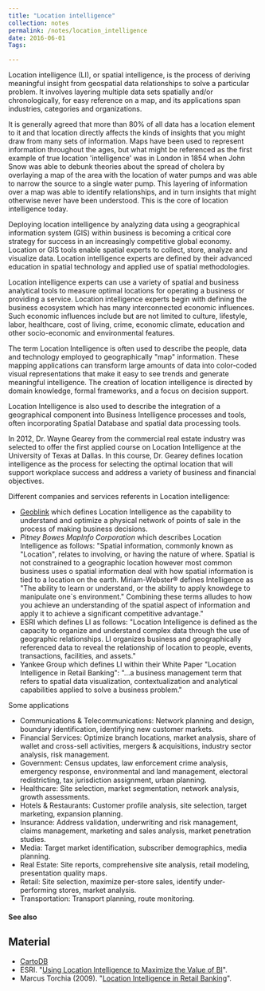 ```yaml
---
title: "Location intelligence"
collection: notes
permalink: /notes/location_intelligence
date: 2016-06-01
Tags:

---
```


Location intelligence (LI), or spatial intelligence, is the process of deriving meaningful insight from geospatial data relationships to solve a particular problem. It involves layering multiple data sets spatially and/or chronologically, for easy reference on a map, and its applications span industries, categories and organizations.

It is generally agreed that more than 80% of all data has a location element to it and that location directly affects the kinds of insights that you might draw from many sets of information. Maps have been used to represent information throughout the ages, but what might be referenced as the first example of true location 'intelligence' was in London in 1854 when John Snow was able to debunk theories about the spread of cholera by overlaying a map of the area with the location of water pumps and was able to narrow the source to a single water pump. This layering of information over a map was able to identify relationships, and in turn insights that might otherwise never have been understood. This is the core of location intelligence today.

Deploying location intelligence by analyzing data using a geographical information system (GIS) within business is becoming a critical core strategy for success in an increasingly competitive global economy. Location or GIS tools enable spatial experts to collect, store, analyze and visualize data. Location intelligence experts are defined by their advanced education in spatial technology and applied use of spatial methodologies.

Location intelligence experts can use a variety of spatial and business analytical tools to measure optimal locations for operating a business or providing a service. Location intelligence experts begin with defining the business ecosystem which has many interconnected economic influences. Such economic influences include but are not limited to culture, lifestyle, labor, healthcare, cost of living, crime, economic climate, education and other socio-economic and environmental features.

The term Location Intelligence is often used to describe the people, data and technology employed to geographically "map" information. These mapping applications can transform large amounts of data into color-coded visual representations that make it easy to see trends and generate meaningful intelligence. The creation of location intelligence is directed by domain knowledge, formal frameworks, and a focus on decision support.


Location Intelligence is also used to describe the integration of a geographical component into Business Intelligence processes and tools, often incorporating Spatial Database and spatial data processing tools.

In 2012, Dr. Wayne Gearey from the commercial real estate industry was selected to offer the first applied course on Location Intelligence at the University of Texas at Dallas. In this course, Dr. Gearey defines location intelligence as the process for selecting the optimal location that will support workplace success and address a variety of business and financial objectives.

Different companies and services referents in Location intelligence:
* [Geoblink](http://www.geoblink.com/#) which defines Location Intelligence as the capability to understand and optimize a physical network of points of sale in the process of making business decisions.
* *Pitney Bowes MapInfo Corporation* which describes Location Intelligence as follows: "Spatial information, commonly known as "Location", relates to involving, or having the nature of where. Spatial is not constrained to a geographic location however most common business uses o spatial information deal with how spatial information is tied to a location on the earth. Miriam-Webster® defines Intelligence as "The ability to learn or understand, or the ability to apply knowdege to manipulate one`s environment." Combining these terms alludes to how you achieve an understanding of the spatial aspect of information and apply it to achieve a significant competitive advantage."
* ESRI which defines LI as follows: "Location Intelligence is defined as the capacity to organize and understand complex data through the use of geographic relationships. LI organizes business and geographically referenced data to reveal the relationship of location to people, events, transactions, facilities, and assets."
* Yankee Group which defines LI within their White Paper "Location Intelligence in Retail Banking": "...a business management term that refers to spatial data visualization, contextualization and analytical capabilities applied to solve a business problem." 

Some applications
* Communications & Telecommunications: Network planning and design, boundary identification, identifying new customer markets.
* Financial Services: Optimize branch locations, market analysis, share of wallet and cross-sell activities, mergers & acquisitions, industry sector analysis, risk management.
* Government: Census updates, law enforcement crime analysis, emergency response, environmental and land management, electoral redistricting, tax jurisdiction assignment, urban planning.
* Healthcare: Site selection, market segmentation, network analysis, growth assessments.
* Hotels & Restaurants: Customer profile analysis, site selection, target marketing, expansion planning.
* Insurance: Address validation, underwriting and risk management, claims management, marketing and sales analysis, market penetration studies.
* Media: Target market identification, subscriber demographics, media planning.
* Real Estate: Site reports, comprehensive site analysis, retail modeling, presentation quality maps.
* Retail: Site selection, maximize per-store sales, identify under-performing stores, market analysis.
* Transportation: Transport planning, route monitoring.


#### See also



## Material
* [CartoDB](https://cartodb.com/)
* ESRI. "[Using Location Intelligence to Maximize the Value of BI](https://www.esri.com/~/media/files/pdfs/library/whitepapers/pdfs/using-location-intelligence.pdf)".
* Marcus Torchia (2009). "[Location Intelligence in Retail Banking](https://www.esri.com/~/media/files/pdfs/library/whitepapers/pdfs/using-location-intelligence.pdf)".






